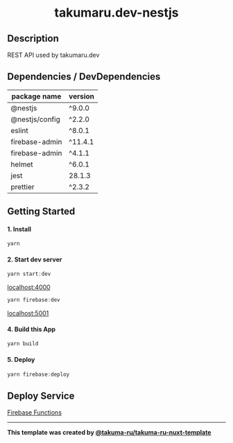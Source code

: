# <div style="text-align: center;">takumaru.dev-nestjs</div>
<!-- <p align="center">
  <img src="/static/icon.png"  width="256" height="256" alt="nuxt-firebase logo">
</p> -->

## Description
REST API used by takumaru.dev

## Dependencies / DevDependencies
| package name | version |
| -- | -- |
| @nestjs | ^9.0.0 |
| @nestjs/config | ^2.2.0 |
| eslint | ^8.0.1 |
| firebase-admin | ^11.4.1 |
| firebase-admin | ^4.1.1 |
| helmet | ^6.0.1 |
| jest | 28.1.3 |
| prettier | ^2.3.2 |

## Getting Started
#### 1. Install
```powershell
yarn
```

#### 2. Start dev server
```powershell
yarn start:dev
```
[localhost:4000](http://localhost:4000)

```powershell
yarn firebase:dev
```
[localhost:5001](http://localhost:5001/takuma-ru-homepage/asia-northeast1/api)

#### 4. Build this App
```powershell
yarn build
```

#### 5. Deploy
```powershell
yarn firebase:deploy
```

## Deploy Service
[Firebase Functions](https://firebase.google.com/products/functions)
<!-- [Firebase Hosting](https://firebase.google.com/products/hosting?gclid=Cj0KCQiA1sucBhDgARIsAFoytUuCQdfrUzumhsqOWLO6TncdTd959kbvy2HGpWO6AXQVvFlRpbuy0l4aAg9uEALw_wcB&gclsrc=aw.ds) -->
<!-- [Vercel](https://vercel.com/) -->

----

<!-- I would appreciate it if you would not delete this statement -->
**This template was created by [@takuma-ru/takuma-ru-nuxt-template](https://github.com/takuma-ru/takuma-ru-nuxt-template)**